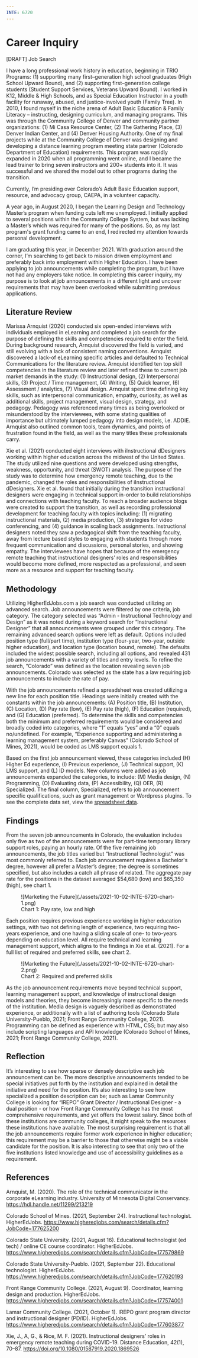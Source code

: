 ```yaml
---
INTE: 6720
---
```


# Career Inquiry

[DRAFT] Job Search

I have a long professional work history in education, beginning in TRIO Programs: (1) supporting many first–generation high school graduates (High School Upward Bound), and (2) supporting first–generation college students (Student Support Services, Veterans Upward Bound). I worked in K12, Middle & High Schools, and as Special Education Instructor in a youth facility for runaway, abused, and justice-involved youth (Family Tree). In 2010, I found myself in the niche arena of Adult Basic Education & Family Literacy – instructing, designing curriculum, and managing programs. This was through the Community College of Denver and community partner organizations: (1) Mi Casa Resource Center, (2) The Gathering Place, (3) Denver Indian Center, and (4) Denver Housing Authority. One of my final projects while at the Community College of Denver was designing and developing a distance learning program meeting state partner (Colorado Department of Education) requirements. This program was rapidly expanded in 2020 when all programming went online, and I became the lead trainer to bring seven instructors and 200+ students into it. It was successful and we shared the model out to other programs during the transition.

Currently, I’m presiding over Colorado’s Adult Basic Education support, resource, and advocacy group, CAEPA, in a volunteer capacity.

A year ago, in August 2020, I began the Learning Design and Technology Master’s program when funding cuts left me unemployed. I initially applied to several positions within the Community College System, but was lacking a Master’s which was required for many of the positions. So, as my last program's grant funding came to an end, I redirected my attention towards personal development.

I am graduating this year, in December 2021. With graduation around the corner, I’m searching to get back to mission driven employment and preferably back into employment within Higher Education. I have been applying to job announcements while completing the program, but I have not had any employers take notice. In completing this career inquiry, my purpose is to look at job announcements in a different light and uncover requirements that may have been overlooked while submitting previous applications.

## Literature Review

Marissa Arnquist (2020) conducted six open-ended interviews with individuals employed in eLearning and completed a job search for the purpose of defining the skills and competencies required to enter the field. During background research, Arnquist discovered the field is varied, and still evolving with a lack of consistent naming conventions. Arnquist discovered a lack-of eLearning specific articles and defaulted to Technical Communications for the literature review. Arnquist identified ten top skill competencies in the literature review and later refined these to current job market demands in the study: (1) Instructional design, (2) Interpersonal skills, (3) Project / Time management, (4) Writing, (5) Quick learner, (6) Assessment / analytics, (7) Visual design. Arnquist spent time defining key skills, such as interpersonal communication, empathy, curiosity, as well as additional skills, project management, visual design, strategy, and pedagogy. Pedagogy was referenced many times as being overlooked or misunderstood by the interviewees, with some stating qualities of importance but ultimately lumped pedagogy into design models, i.e. ADDIE. Arnquist also outlined common tools, team dynamics, and points of frustration found in the field, as well as the many titles these professionals carry.

Xie et al. (2021) conducted eight interviews with iInstructional dDesigners working within higher education across the midwest of the United States. The study utilized nine questions and were developed using strengths, weakness, opportunity, and threat (SWOT) analysis. The purpose of the study was to determine how emergency remote teaching, due to the pandemic, changed the roles and responsibilities of iInstructional dDesigners. Xie et al. found that initially during the transition instructional designers were engaging in technical support in-order to build relationships and connections with teaching faculty. To reach a broader audience blogs were created to support the transition, as well as recording professional development for teaching faculty with topics including: (1) migrating instructional materials, (2) media production, (3) strategies for video conferencing, and (4) guidance in scaling back assignments. Instructional designers noted they saw a pedagogical shift from the teaching faculty, away from lecture based styles to engaging with students through more frequent communication and discussions, personal stories, and showing empathy. The interviewees have hopes that because of the emergency remote teaching that instructional designers’ roles and responsibilities would become more defined, more respected as a professional, and seen more as a resource and support for teaching faculty.

## Methodology

Utilizing HigherEdJobs.com a job search was conducted utilizing an advanced search. Job announcements were filtered by one criteria, job category. The category selected was “Admin - Instructional Technology and Design” as it was noted during a keyword search for “Instructional Designer” that all announcements were grouped under this category. The remaining advanced search options were left as default. Options included position type (full/part time), institution type (four-year, two-year, outside higher education), and location type (location bound, remote). The defaults included the widest possible search, including all options, and revealed 431 job announcements with a variety of titles and entry levels. To refine the search, “Colorado” was defined as the location revealing seven job announcements. Colorado was selected as the state has a law requiring job announcements to include the rate of pay.

With the job announcements refined a spreadsheet was created utilizing a new line for each position title. Headings were initially created with the constants within the job announcements: (A) Position title, (B) Institution, (C) Location, (D) Pay rate (low), (E) Pay rate (high), (F) Education (required), and (G) Education (preferred). To determine the skills and competencies both the minimum and preferred requirements would be considered and broadly coded into categories, where “1” equals “yes” and a “0” equals no/undefined. For example, “Experience supporting and administering a learning management system, preferably Canvas” (Colorado School of Mines, 2021), would be coded as LMS support equals 1.

Based on the first job announcement viewed, these categories included (H) Higher Ed experience, (I) Previous experience, (J) Technical support, (K) LMS support, and (L) ID models. New columns were added as job announcements expanded the categories, to include: (M) Media design, (N) Programming, (O) Evaluating data, (P) Accessibility, (Q) OER, (R) Specialized. The final column, Specialized, refers to job announcement specific qualifications, such as grant management or Wordpress plugins. To see the complete data set, view the [spreadsheet data](https://docs.google.com/spreadsheets/d/1ujzYTAESft3Tr17eSuYPM5RKAIgsw0EWMbXeua3f9_g).

## Findings

From the seven job announcements in Colorado, the evaluation includes only five as two of the announcements were for part-time temporary library support roles, paying an hourly rate. Of the five remaining job announcements, the job titles varied but “Instructional Technologist” was most commonly referred to. Each job announcement requires a Bachelor's degree, however all prefer a Master’s degree; the degree is sometimes specified, but also includes a catch all phrase of related. The aggregate pay rate for the positions in the dataset averaged $54,680 (low) and $65,350 (high), see chart 1.

<figure markdown>
  ![Marketing the Future](./assets/2021-10-02-INTE-6720-chart-1.png)
  <figcaption>Chart 1: Pay rate, low and high</figcaption>
</figure>

Each position requires previous experience working in higher education settings, with two not defining length of experience, two requiring two-years experience, and one having a sliding scale of one- to two-years depending on education level. All require technical and learning management support, which aligns to the findings in Xie et al. (2021). For a full list of required and preferred skills, see chart 2.

<figure markdown>
  ![Marketing the Future](./assets/2021-10-02-INTE-6720-chart-2.png)
  <figcaption>Chart 2: Required and preferred skills</figcaption>
</figure>


As the job announcement requirements move beyond technical support, learning management support, and knowledge of instructional design models and theories, they become increasingly more specific to the needs of the institution. Media design is vaguely described as demonstrated experience, or additionally with a list of authoring tools (Colorado State University-Pueblo, 2021; Front Range Community College, 2021). Programming can be defined as experience with HTML, CSS; but may also include scripting languages and API knowledge (Colorado School of Mines, 2021; Front Range Community College, 2021).

## Reflection

It’s interesting to see how sparse or densely descriptive each job announcement can be. The more descriptive announcements tended to be special initiatives put forth by the institution and explained in detail the initiative and need for the position. It’s also interesting to see how specialized a position description can be; such as Lamar Community College is looking for “IREPO” Grant Director / Instructional Designer - a dual position - or how Front Range Community College has the most comprehensive requirements, and yet offers the lowest salary. Since both of these institutions are community colleges, it might speak to the resources these institutions have available. The most surprising requirement is that all the job announcements require former work experience in higher education; this requirement may be a barrier to those that otherwise might be a viable candidate for the position. It is also interesting to see that only two of the five institutions listed knowledge and use of accessibility guidelines as a requirement.

## References

Arnquist, M. (2020). The role of the technical communicator in the corporate eLearning industry. University of Minnesota Digital Conservancy. <https://hdl.handle.net/11299/213219>

Colorado School of Mines. (2021, September 24). Instructional technologist. HigherEdJobs. <https://www.higheredjobs.com/search/details.cfm?JobCode=177625200>

Colorado State University. (2021, August 16). Educational technologist (ed tech) / online CE course coordinator. HigherEdJobs. <https://www.higheredjobs.com/search/details.cfm?JobCode=177579869>

Colorado State University-Pueblo. (2021, September 22). Educational technologist. HigherEdJobs. <https://www.higheredjobs.com/search/details.cfm?JobCode=177620193>

Front Range Community College. (2021, August 9). Coordinator, learning design and production. HigherEdJobs. <https://www.higheredjobs.com/search/details.cfm?JobCode=177574001>

Lamar Community College. (2021, October 1). IREPO grant program director and instructional designer (PD/ID). HigherEdJobs. <https://www.higheredjobs.com/search/details.cfm?JobCode=177603877>

Xie, J., A, G., & Rice, M. F. (2021). Instructional designers’ roles in emergency remote teaching during COVID-19. Distance Education, 42(1), 70–87. <https://doi.org/10.1080/01587919.2020.1869526>
